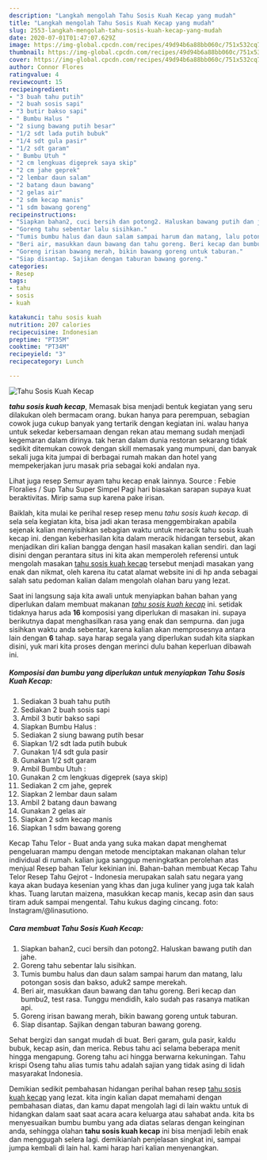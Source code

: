 ```yaml
---
description: "Langkah mengolah Tahu Sosis Kuah Kecap yang mudah"
title: "Langkah mengolah Tahu Sosis Kuah Kecap yang mudah"
slug: 2553-langkah-mengolah-tahu-sosis-kuah-kecap-yang-mudah
date: 2020-07-01T01:47:07.629Z
image: https://img-global.cpcdn.com/recipes/49d94b6a88bb060c/751x532cq70/tahu-sosis-kuah-kecap-foto-resep-utama.jpg
thumbnail: https://img-global.cpcdn.com/recipes/49d94b6a88bb060c/751x532cq70/tahu-sosis-kuah-kecap-foto-resep-utama.jpg
cover: https://img-global.cpcdn.com/recipes/49d94b6a88bb060c/751x532cq70/tahu-sosis-kuah-kecap-foto-resep-utama.jpg
author: Connor Flores
ratingvalue: 4
reviewcount: 15
recipeingredient:
- "3 buah tahu putih"
- "2 buah sosis sapi"
- "3 butir bakso sapi"
- " Bumbu Halus "
- "2 siung bawang putih besar"
- "1/2 sdt lada putih bubuk"
- "1/4 sdt gula pasir"
- "1/2 sdt garam"
- " Bumbu Utuh "
- "2 cm lengkuas digeprek saya skip"
- "2 cm jahe geprek"
- "2 lembar daun salam"
- "2 batang daun bawang"
- "2 gelas air"
- "2 sdm kecap manis"
- "1 sdm bawang goreng"
recipeinstructions:
- "Siapkan bahan2, cuci bersih dan potong2. Haluskan bawang putih dan jahe."
- "Goreng tahu sebentar lalu sisihkan."
- "Tumis bumbu halus dan daun salam sampai harum dan matang, lalu potongan sosis dan bakso, aduk2 sampe merekah."
- "Beri air, masukkan daun bawang dan tahu goreng. Beri kecap dan bumbu2, test rasa. Tunggu mendidih, kalo sudah pas rasanya matikan api."
- "Goreng irisan bawang merah, bikin bawang goreng untuk taburan."
- "Siap disantap. Sajikan dengan taburan bawang goreng."
categories:
- Resep
tags:
- tahu
- sosis
- kuah

katakunci: tahu sosis kuah 
nutrition: 207 calories
recipecuisine: Indonesian
preptime: "PT35M"
cooktime: "PT34M"
recipeyield: "3"
recipecategory: Lunch

---
```



![Tahu Sosis Kuah Kecap](https://img-global.cpcdn.com/recipes/49d94b6a88bb060c/751x532cq70/tahu-sosis-kuah-kecap-foto-resep-utama.jpg)

<b><i>tahu sosis kuah kecap</i></b>, Memasak bisa menjadi bentuk kegiatan yang seru dilakukan oleh bermacam orang. bukan hanya para perempuan, sebagian cowok juga cukup banyak yang tertarik dengan kegiatan ini. walau hanya untuk sekedar kebersamaan dengan rekan atau memang sudah menjadi kegemaran dalam dirinya. tak heran dalam dunia restoran sekarang tidak sedikit ditemukan cowok dengan skill memasak yang mumpuni, dan banyak sekali juga kita jumpai di berbagai rumah makan dan hotel yang mempekerjakan juru masak pria sebagai koki andalan nya.

Lihat juga resep Semur ayam tahu kecap enak lainnya. Source : Febie Floralies / Sup Tahu Super Simpel Pagi hari biasakan sarapan supaya kuat beraktivitas. Mirip sama sup karena pake irisan.

Baiklah, kita mulai ke perihal resep resep menu <i>tahu sosis kuah kecap</i>. di sela sela kegiatan kita, bisa jadi akan terasa menggembirakan apabila sejenak kalian menyisihkan sebagian waktu untuk meracik tahu sosis kuah kecap ini. dengan keberhasilan kita dalam meracik hidangan tersebut, akan menjadikan diri kalian bangga dengan hasil masakan kalian sendiri. dan lagi disini dengan perantara situs ini kita akan memperoleh referensi untuk mengolah masakan <u>tahu sosis kuah kecap</u> tersebut menjadi masakan yang enak dan nikmat, oleh karena itu catat alamat website ini di hp anda sebagai salah satu pedoman kalian dalam mengolah olahan baru yang lezat.


Saat ini langsung saja kita awali untuk menyiapkan bahan bahan yang diperlukan dalam membuat makanan <u><i>tahu sosis kuah kecap</i></u> ini. setidak tidaknya harus ada <b>16</b> komposisi yang diperlukan di masakan ini. supaya berikutnya dapat menghasilkan rasa yang enak dan sempurna. dan juga sisihkan waktu anda sebentar, karena kalian akan memprosesnya antara lain dengan <b>6</b> tahap. saya harap segala yang diperlukan sudah kita siapkan disini, yuk mari kita proses dengan merinci dulu bahan keperluan dibawah ini.

<!--inarticleads1-->

##### Komposisi dan bumbu yang diperlukan untuk menyiapkan Tahu Sosis Kuah Kecap:

1. Sediakan 3 buah tahu putih
1. Sediakan 2 buah sosis sapi
1. Ambil 3 butir bakso sapi
1. Siapkan  Bumbu Halus :
1. Sediakan 2 siung bawang putih besar
1. Siapkan 1/2 sdt lada putih bubuk
1. Gunakan 1/4 sdt gula pasir
1. Gunakan 1/2 sdt garam
1. Ambil  Bumbu Utuh :
1. Gunakan 2 cm lengkuas digeprek (saya skip)
1. Sediakan 2 cm jahe, geprek
1. Siapkan 2 lembar daun salam
1. Ambil 2 batang daun bawang
1. Gunakan 2 gelas air
1. Siapkan 2 sdm kecap manis
1. Siapkan 1 sdm bawang goreng


Kecap Tahu Telor - Buat anda yang suka makan dapat menghemat pengeluaran mampu dengan metode menciptakan makanan olahan telur individual di rumah. kalian juga sanggup meningkatkan perolehan atas menjual Resep bahan Telur kekinian ini. Bahan-bahan membuat Kecap Tahu Telor Resep Tahu Gejrot - Indonesia merupakan salah satu negara yang kaya akan budaya kesenian yang khas dan juga kuliner yang juga tak kalah khas. Tuang larutan maizena, masukkan kecap manis, kecap asin dan saus tiram aduk sampai mengental. Tahu kukus daging cincang. foto: Instagram/@linasutiono. 

<!--inarticleads2-->

##### Cara membuat Tahu Sosis Kuah Kecap:

1. Siapkan bahan2, cuci bersih dan potong2. Haluskan bawang putih dan jahe.
1. Goreng tahu sebentar lalu sisihkan.
1. Tumis bumbu halus dan daun salam sampai harum dan matang, lalu potongan sosis dan bakso, aduk2 sampe merekah.
1. Beri air, masukkan daun bawang dan tahu goreng. Beri kecap dan bumbu2, test rasa. Tunggu mendidih, kalo sudah pas rasanya matikan api.
1. Goreng irisan bawang merah, bikin bawang goreng untuk taburan.
1. Siap disantap. Sajikan dengan taburan bawang goreng.


Sehat bergizi dan sangat mudah di buat. Beri garam, gula pasir, kaldu bubuk, kecap asin, dan merica. Rebus tahu aci selama beberapa menit hingga mengapung. Goreng tahu aci hingga berwarna kekuningan. Tahu krispi Oseng tahu alias tumis tahu adalah sajian yang tidak asing di lidah masyarakat Indonesia. 

Demikian sedikit pembahasan hidangan perihal bahan resep <u>tahu sosis kuah kecap</u> yang lezat. kita ingin kalian dapat memahami dengan pembahasan diatas, dan kamu dapat mengolah lagi di lain waktu untuk di hidangkan dalam saat saat acara acara keluarga atau sahabat anda. kita bs menyesuaikan bumbu bumbu yang ada diatas selaras dengan keinginan anda, sehingga olahan <b>tahu sosis kuah kecap</b> ini bisa menjadi lebih enak dan menggugah selera lagi. demikianlah penjelasan singkat ini, sampai jumpa kembali di lain hal. kami harap hari kalian menyenangkan.
